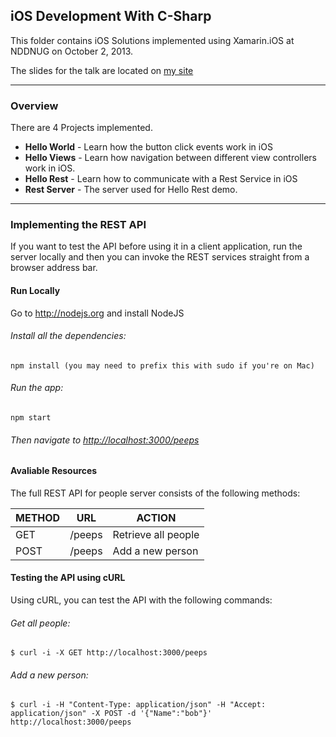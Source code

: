 ## iOS Development With C-Sharp
This folder contains iOS Solutions implemented using Xamarin.iOS at NDDNUG on October 2, 2013. 

The slides for the talk are located on [my site](http://venkatpalivela.com/talks/talk/ios-development-csharp-nddnug)

***
### Overview
There are 4 Projects implemented.

* **Hello World** - Learn how the button click events work in iOS
* **Hello Views** - Learn how navigation between different view controllers work in iOS.
* **Hello Rest**  - Learn how to communicate with a Rest Service in iOS
* **Rest Server** - The server used for Hello Rest demo.

***
### Implementing the REST API

If you want to test the API before using it in a client application, run the server locally and then you can invoke the REST services straight from a browser address bar. 

#### Run Locally

Go to http://nodejs.org and install NodeJS

###### Install all the dependencies:

    npm install (you may need to prefix this with sudo if you're on Mac)

###### Run the app:

    npm start

###### Then navigate to [http://localhost:3000/peeps](http://localhost:3000/peeps)

#### Avaliable Resources

The full REST API for people server consists of the following methods:

METHOD        | URL           | ACTION  
------------- | ------------- | ------
GET           | /peeps        | Retrieve all people 
POST          | /peeps        | Add a new person

#### Testing the API using cURL

Using cURL, you can test the API with the following commands:

###### Get all people:
		
	$ curl -i -X GET http://localhost:3000/peeps

###### Add a new person:
		
	$ curl -i -H "Content-Type: application/json" -H "Accept: application/json" -X POST -d '{"Name":"bob"}' http://localhost:3000/peeps

